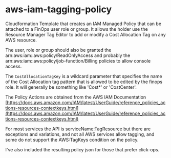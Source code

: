 # aws-iam-tagging-policy
Cloudformation Template that creates an IAM Managed Policy that can be attached to a FinOps user role or group.
It allows the holder use the Resource Manager Tag Editor to add or modify a Cost Allocation Tag on any AWS resource.

The user, role or group should also be granted the arn:aws:iam::aws:policy/ReadOnlyAccess and probably the arn:aws:iam::aws:policy/job-function/Billing policies to allow console access.

The `CostAllocationTagKey` is a wildcard parameter that specifies the name of the Cost Allocation tag pattern that is allowed to be edited by the finops role. It will generally be something like 'Cost*' or 'CostCenter'.

The Policy Actions are obtained from the AWS IAM Documentation [https://docs.aws.amazon.com/IAM/latest/UserGuide/reference_policies_actions-resources-contextkeys.html](https://docs.aws.amazon.com/IAM/latest/UserGuide/reference_policies_actions-resources-contextkeys.html)

For most services the API is serviceName:TagResource but there are exceptions and variations, and not all AWS services allow tagging, and some do not support the AWS:TagKeys condition on the policy.

I've also included the resulting policy json for those that prefer click-ops.
